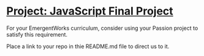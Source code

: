 # [Project: JavaScript Final Project](https://www.theodinproject.com/lessons/node-path-javascript-javascript-final-project)

For your EmergentWorks curriculum, consider using your Passion project to satisfy this requirement.

Place a link to your repo in thie README.md file to direct us to it.
